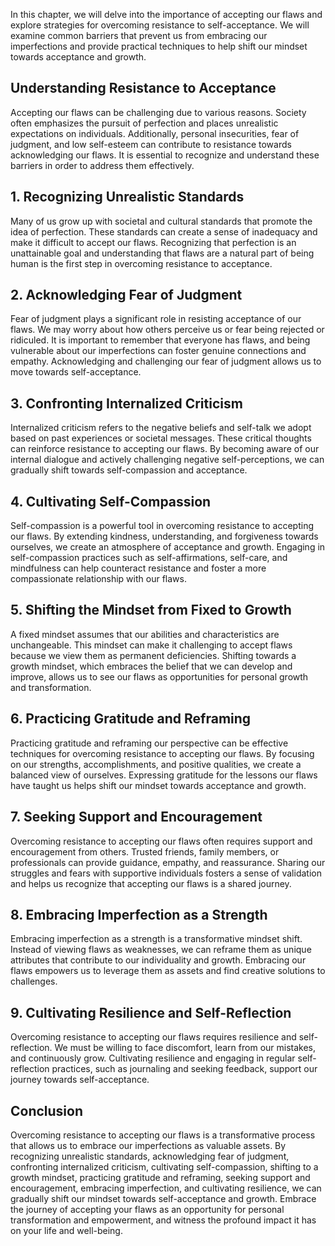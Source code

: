 
In this chapter, we will delve into the importance of accepting our flaws and explore strategies for overcoming resistance to self-acceptance. We will examine common barriers that prevent us from embracing our imperfections and provide practical techniques to help shift our mindset towards acceptance and growth.

**Understanding Resistance to Acceptance**
------------------------------------------

Accepting our flaws can be challenging due to various reasons. Society often emphasizes the pursuit of perfection and places unrealistic expectations on individuals. Additionally, personal insecurities, fear of judgment, and low self-esteem can contribute to resistance towards acknowledging our flaws. It is essential to recognize and understand these barriers in order to address them effectively.

## 1. Recognizing Unrealistic Standards

Many of us grow up with societal and cultural standards that promote the idea of perfection. These standards can create a sense of inadequacy and make it difficult to accept our flaws. Recognizing that perfection is an unattainable goal and understanding that flaws are a natural part of being human is the first step in overcoming resistance to acceptance.

## 2. Acknowledging Fear of Judgment

Fear of judgment plays a significant role in resisting acceptance of our flaws. We may worry about how others perceive us or fear being rejected or ridiculed. It is important to remember that everyone has flaws, and being vulnerable about our imperfections can foster genuine connections and empathy. Acknowledging and challenging our fear of judgment allows us to move towards self-acceptance.

## 3. Confronting Internalized Criticism

Internalized criticism refers to the negative beliefs and self-talk we adopt based on past experiences or societal messages. These critical thoughts can reinforce resistance to accepting our flaws. By becoming aware of our internal dialogue and actively challenging negative self-perceptions, we can gradually shift towards self-compassion and acceptance.

## 4. Cultivating Self-Compassion

Self-compassion is a powerful tool in overcoming resistance to accepting our flaws. By extending kindness, understanding, and forgiveness towards ourselves, we create an atmosphere of acceptance and growth. Engaging in self-compassion practices such as self-affirmations, self-care, and mindfulness can help counteract resistance and foster a more compassionate relationship with our flaws.

## 5. Shifting the Mindset from Fixed to Growth

A fixed mindset assumes that our abilities and characteristics are unchangeable. This mindset can make it challenging to accept flaws because we view them as permanent deficiencies. Shifting towards a growth mindset, which embraces the belief that we can develop and improve, allows us to see our flaws as opportunities for personal growth and transformation.

## 6. Practicing Gratitude and Reframing

Practicing gratitude and reframing our perspective can be effective techniques for overcoming resistance to accepting our flaws. By focusing on our strengths, accomplishments, and positive qualities, we create a balanced view of ourselves. Expressing gratitude for the lessons our flaws have taught us helps shift our mindset towards acceptance and growth.

## 7. Seeking Support and Encouragement

Overcoming resistance to accepting our flaws often requires support and encouragement from others. Trusted friends, family members, or professionals can provide guidance, empathy, and reassurance. Sharing our struggles and fears with supportive individuals fosters a sense of validation and helps us recognize that accepting our flaws is a shared journey.

## 8. Embracing Imperfection as a Strength

Embracing imperfection as a strength is a transformative mindset shift. Instead of viewing flaws as weaknesses, we can reframe them as unique attributes that contribute to our individuality and growth. Embracing our flaws empowers us to leverage them as assets and find creative solutions to challenges.

## 9. Cultivating Resilience and Self-Reflection

Overcoming resistance to accepting our flaws requires resilience and self-reflection. We must be willing to face discomfort, learn from our mistakes, and continuously grow. Cultivating resilience and engaging in regular self-reflection practices, such as journaling and seeking feedback, support our journey towards self-acceptance.

**Conclusion**
--------------

Overcoming resistance to accepting our flaws is a transformative process that allows us to embrace our imperfections as valuable assets. By recognizing unrealistic standards, acknowledging fear of judgment, confronting internalized criticism, cultivating self-compassion, shifting to a growth mindset, practicing gratitude and reframing, seeking support and encouragement, embracing imperfection, and cultivating resilience, we can gradually shift our mindset towards self-acceptance and growth. Embrace the journey of accepting your flaws as an opportunity for personal transformation and empowerment, and witness the profound impact it has on your life and well-being.
